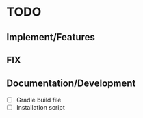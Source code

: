 # TODO

## Implement/Features


## FIX


## Documentation/Development
- [ ] Gradle build file
- [ ] Installation script
